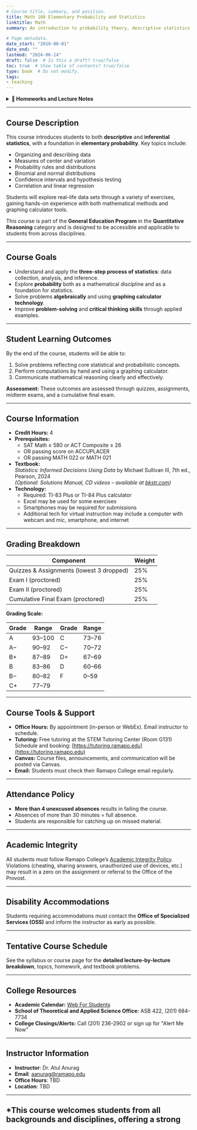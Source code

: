 ```yaml
---
# Course title, summary, and position.
title: Math 108 Elementary Probability and Statistics
linktitle: Math
summary: An introduction to probability theory, descriptive statistics, and statistical inference for students from a wide range of disciplines. Click below to access weekly lecture notes and homeworks.

# Page metadata.
date_start: "2019-08-01"
date_end: ""
lastmod: "2024-06-14"
draft: false  # Is this a draft? true/false
toc: true  # Show table of contents? true/false
type: book  # Do not modify.
tags: 
- teaching
---
```


<details>
<summary><strong>📂 Homeworks and Lecture Notes</strong></summary>

<br>

## Weekly Materials

Here you can find links to each week's lecture notes and homework.

| Week | Lecture Notes | Homework |
|------|----------------|----------|
| 1 | [Week 1 Notes](week01/lecture-notes1.pdf) | [Homework 1 (PDF)](week01/homework.pdf) |
| 2 | [Week 2 Notes](week02/lecture-notes2.pdf) | [Homework 2 (PDF)](week02/homework.pdf) |
| 3 | [Week 3 Notes](week03/lecture-notes3.pdf) | [Homework 3 (PDF)](week03/homework.pdf) |

</details>

---

## Course Description

This course introduces students to both **descriptive** and **inferential statistics**, with a foundation in **elementary probability**. Key topics include:

- Organizing and describing data
- Measures of center and variation
- Probability rules and distributions
- Binomial and normal distributions
- Confidence intervals and hypothesis testing
- Correlation and linear regression

Students will explore real-life data sets through a variety of exercises, gaining hands-on experience with both mathematical methods and graphing calculator tools.

This course is part of the **General Education Program** in the **Quantitative Reasoning** category and is designed to be accessible and applicable to students from across disciplines.

---

## Course Goals

- Understand and apply the **three-step process of statistics**: data collection, analysis, and inference.
- Explore **probability** both as a mathematical discipline and as a foundation for statistics.
- Solve problems **algebraically** and using **graphing calculator technology**.
- Improve **problem-solving** and **critical thinking skills** through applied examples.

---

## Student Learning Outcomes

By the end of the course, students will be able to:

1. Solve problems reflecting core statistical and probabilistic concepts.
2. Perform computations by hand and using a graphing calculator.
3. Communicate mathematical reasoning clearly and effectively.

**Assessment:** These outcomes are assessed through quizzes, assignments, midterm exams, and a cumulative final exam.

---

## Course Information

- **Credit Hours:** 4
- **Prerequisites:**
  - SAT Math ≥ 580 or ACT Composite ≥ 26  
  - OR passing score on ACCUPLACER  
  - OR passing MATH 022 or MATH 021
- **Textbook:**  
  *Statistics: Informed Decisions Using Data* by Michael Sullivan III, 7th ed., Pearson, 2024  
  *(Optional: Solutions Manual, CD videos – available at [bkstr.com](https://www.bkstr.com))*
- **Technology:**
  - Required: TI-83 Plus or TI-84 Plus calculator
  - Excel may be used for some exercises
  - Smartphones may be required for submissions
  - Additional tech for virtual instruction may include a computer with webcam and mic, smartphone, and internet

---

## Grading Breakdown

| Component                         | Weight |
|----------------------------------|--------|
| Quizzes & Assignments (lowest 3 dropped) | 25%    |
| Exam I (proctored)               | 25%    |
| Exam II (proctored)              | 25%    |
| Cumulative Final Exam (proctored) | 25%    |

**Grading Scale:**

| Grade | Range  | Grade | Range  |
|-------|--------|-------|--------|
| A     | 93–100 | C     | 73–76  |
| A−    | 90–92  | C−    | 70–72  |
| B+    | 87–89  | D+    | 67–69  |
| B     | 83–86  | D     | 60–66  |
| B−    | 80–82  | F     | 0–59   |
| C+    | 77–79  |       |        |

---

## Course Tools & Support

- **Office Hours:** By appointment (in-person or WebEx). Email instructor to schedule.
- **Tutoring:** Free tutoring at the STEM Tutoring Center (Room G131)  
  Schedule and booking: [https://tutoring.ramapo.edu](https://tutoring.ramapo.edu)
- **Canvas:** Course files, announcements, and communication will be posted via Canvas.
- **Email:** Students must check their Ramapo College email regularly.

---

## Attendance Policy

- **More than 4 unexcused absences** results in failing the course.
- Absences of more than 30 minutes = full absence.
- Students are responsible for catching up on missed material.

---

## Academic Integrity

All students must follow Ramapo College’s [Academic Integrity Policy](https://www.ramapo.edu/provost/policy/academic-integrity/). Violations (cheating, sharing answers, unauthorized use of devices, etc.) may result in a zero on the assignment or referral to the Office of the Provost.

---

## Disability Accommodations

Students requiring accommodations must contact the **Office of Specialized Services (OSS)** and inform the instructor as early as possible.

---

## Tentative Course Schedule

See the syllabus or course page for the **detailed lecture-by-lecture breakdown**, topics, homework, and textbook problems.

---

## College Resources

- **Academic Calendar:** [Web For Students](http://www.ramapo.edu/web-resources/)
- **School of Theoretical and Applied Science Office:** ASB 422, (201) 684-7734
- **College Closings/Alerts:** Call (201) 236-2902 or sign up for "Alert Me Now"

---

## Instructor Information

- **Instructor**: Dr. Atul Anurag 
- **Email**: [aanurag@ramapo.edu](mailto:aanurag@ramapo.edu)  
- **Office Hours**: TBD  
- **Location**: TBD

---
*This course welcomes students from all backgrounds and disciplines, offering a strong
---